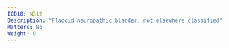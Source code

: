 ```yaml
---
ICD10: N312
Description: "Flaccid neuropathic bladder, not elsewhere classified"
Matters: No
Weight: 0
---
```

